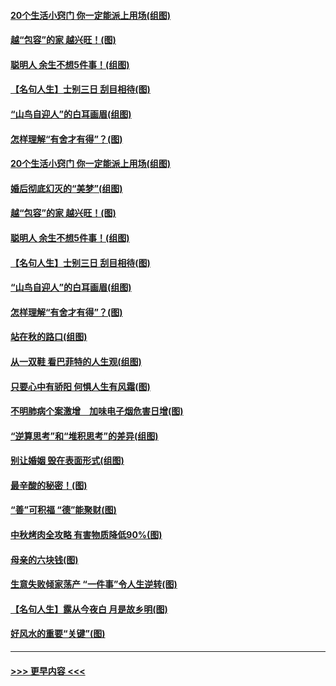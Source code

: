 #### [20个生活小窍门 你一定能派上用场(组图)](../pages/p8/907510.md?t=09161044) 
#### [越“包容”的家 越兴旺！(图)](../pages/p8/907328.md?t=09161044) 
#### [聪明人 余生不想5件事！(组图)](../pages/p8/907364.md?t=09161044) 
#### [【名句人生】士别三日 刮目相待(图)](../pages/p8/906988.md?t=09161044) 
#### [“山鸟自迎人”的白耳画眉(组图)](../pages/p8/907332.md?t=09161044) 
#### [怎样理解“有舍才有得”？(图)](../pages/p8/906872.md?t=09161044) 
#### [20个生活小窍门 你一定能派上用场(组图)](../pages/p8/907510.md?t=09161044) 
#### [婚后彻底幻灭的“美梦”(组图)](../pages/p8/907500.md?t=09161044) 
#### [越“包容”的家 越兴旺！(图)](../pages/p8/907328.md?t=09161044) 
#### [聪明人 余生不想5件事！(组图)](../pages/p8/907364.md?t=09161044) 
#### [【名句人生】士别三日 刮目相待(图)](../pages/p8/906988.md?t=09161044) 
#### [“山鸟自迎人”的白耳画眉(组图)](../pages/p8/907332.md?t=09161044) 
#### [怎样理解“有舍才有得”？(图)](../pages/p8/906872.md?t=09161044) 
#### [站在秋的路口(组图)](../pages/p8/906914.md?t=09161044) 
#### [从一双鞋 看巴菲特的人生观(组图)](../pages/p8/907311.md?t=09161044) 
#### [只要心中有骄阳 何惧人生有风霜(图)](../pages/p8/907320.md?t=09161044) 
#### [不明肺病个案激增　加味电子烟危害日增(图)](../pages/p8/907307.md?t=09161044) 
#### [“逆算思考”和“堆积思考”的差异(组图)](../pages/p8/907229.md?t=09161044) 
#### [别让婚姻 毁在表面形式(组图)](../pages/p8/907118.md?t=09161044) 
#### [最辛酸的秘密！(图)](../pages/p8/906327.md?t=09161044) 
#### [“善”可积福 “德”能聚财(图)](../pages/p8/906906.md?t=09161044) 
#### [中秋烤肉全攻略 有害物质降低90%(图)](../pages/p8/907227.md?t=09161044) 
#### [母亲的六块钱(图)](../pages/p8/907107.md?t=09161044) 
#### [生意失败倾家荡产 “一件事”令人生逆转(图)](../pages/p8/907101.md?t=09161044) 
#### [【名句人生】露从今夜白 月是故乡明(图)](../pages/p8/906558.md?t=09161044) 
#### [好风水的重要“关键”(图)](../pages/p8/907087.md?t=09161044) 

----
#### [ >>> 更早内容 <<< ](../indexes/p8-earlier.md)
